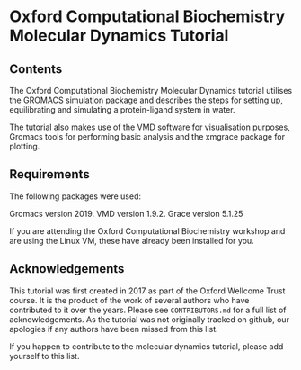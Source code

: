 # Oxford Computational Biochemistry Molecular Dynamics Tutorial

## Contents

The Oxford Computational Biochemistry Molecular Dynamics tutorial utilises the  GROMACS simulation package and describes the steps for setting up, equilibrating and simulating a protein-ligand system in water. 

The tutorial also makes use of the VMD software for visualisation purposes, Gromacs tools for performing basic analysis and the xmgrace package for plotting.

## Requirements
The following packages were used: 

Gromacs version 2019.
VMD version 1.9.2.
Grace version 5.1.25

If you are attending the Oxford Computational Biochemistry workshop and are using the Linux VM, these have already been installed for you.

## Acknowledgements

This tutorial was first created in 2017 as part of the Oxford Wellcome Trust course. It is the product of the work of several authors who have contributed to it over the years. Please see `CONTRIBUTORS.md` for a full list of acknowledgements. As the tutorial was not originally tracked on github, our apologies if any authors have been missed from this list.

If you happen to contribute to the molecular dynamics tutorial, please add yourself to this list.
